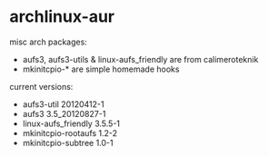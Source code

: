 archlinux-aur
=============

misc arch packages:

* aufs3, aufs3-utils & linux-aufs_friendly are from calimeroteknik
* mkinitcpio-* are simple homemade hooks

current versions:

* aufs3-util                20120412-1
* aufs3                     3.5_20120827-1
* linux-aufs_friendly       3.5.5-1
* mkinitcpio-rootaufs       1.2-2
* mkinitcpio-subtree        1.0-1
